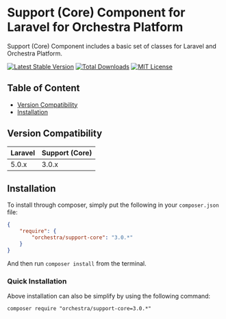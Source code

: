 Support (Core) Component for Laravel for Orchestra Platform
==============

Support (Core) Component includes a basic set of classes for Laravel and Orchestra Platform.

[![Latest Stable Version](https://img.shields.io/github/release/orchestral/support-core.svg?style=flat)](https://packagist.org/packages/orchestra/support-core)
[![Total Downloads](https://img.shields.io/packagist/dt/orchestra/support-core.svg?style=flat)](https://packagist.org/packages/orchestra/support-core)
[![MIT License](https://img.shields.io/packagist/l/orchestra/support-core.svg?style=flat)](https://packagist.org/packages/orchestra/support-core)

## Table of Content

* [Version Compatibility](#version-compatibility)
* [Installation](#installation)

## Version Compatibility

Laravel    | Support (Core)
:----------|:----------
 5.0.x     | 3.0.x

## Installation

To install through composer, simply put the following in your `composer.json` file:

```json
{
    "require": {
        "orchestra/support-core": "3.0.*"
    }
}
```

And then run `composer install` from the terminal.

### Quick Installation

Above installation can also be simplify by using the following command:

    composer require "orchestra/support-core=3.0.*"
